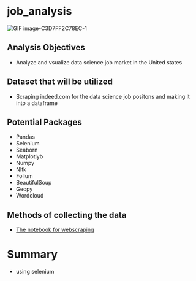 # job_analysis
![GIF image-C3D7FF2C78EC-1](https://user-images.githubusercontent.com/79353291/153075160-8b9befdb-11c5-49cc-a10e-afef0dbf1a73.gif)
## Analysis Objectives
* Analyze and vsualize data science job market in the United states


## Dataset that will be utilized

* Scraping indeed.com for the data science job positons and making it into a dataframe


## Potential Packages
* Pandas
* Selenium
* Seaborn
* Matplotlyb
* Numpy
* Nltk
* Folium
* BeautifulSoup
* Geopy
* Wordcloud 

## Methods of collecting the data
* [The notebook for webscraping](https://github.com/raminstad/job_analysis/blob/main/Web_Scraping.ipynb)
# Summary
* using selenium
